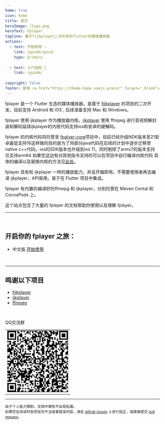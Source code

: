 ```yaml
---
home: true
icon: home
title: 首页
heroImage: /logo.png
heroText: Fplayer
tagline: 基于fijkplayer二次开发的flutter的媒体播放器
actions:
  - text: 开始使用 💡
    link: /guide/quick
    type: primary

  - text: 入门指南 📖
    link: /guide/

copyright: false
footer: 使用 <a href="https://theme-hope.vuejs.press/" target="_blank">VuePress Theme Hope</a> 主题, 版权所有 © fplayer -- Flutter plugin for video player 2023
---
```



fplayer 是一个 Flutter 生态的媒体播放器，是基于 [fijkplayer](https://github.com/befovy/fijkplayer) 的项目的二次开发，目前支持 Android 和 iOS , 后续准备支持 Mac 和 Windows。

fplayer 使用 ijkplayer 作为播放器内核。[ijkplayer](https://github.com/bilibili/ijkplayer) 使用 ffmpeg 进行音视频解封装和解码延续ijkplayer的内核代码支持ios和安卓的硬解码。

fplayer 的内核代码将托管至 [fpalyer-core](https://github.com/FlutterPlayer/ijkplayer)项目中，目前已经升级NDK版本至21安卓最低支持16这样做的目的是为了将部分java代码在后续的计划中逐步迁移至native c++代码，ios的SDK版本也升级到ios 11，同时剔除了armv7的版本支持 仅支持arm64 如果您这边有对其他指令支持的可以在项目中自行编译内核代码 具体的编译以及替换内核的方法见[此处](/core)。

fplayer 具有和 ijkplayer 一样的播放能力，并且开箱即用，不需要使用者再去编译 ijkplayer，API易用，易于在 Flutter 项目中集成。

fplayer 有内置的编译好的ffmepg 和 ijkplayer，分别托管在 Meven Cental 和 CocoaPods 上。

这个站点包含了大量的 fplayer 的文档帮助你使用以及理解 fplayer。

------
&nbsp; 

## 开启你的 fplayer 之旅：

* 中文版 [开始使用](/guide/quick)
<!-- * English Version [Getting Started](/en/) -->

<!-- * Read news, hints and tips on our [developer blog][]. -->
<!-- * Read the latest [release notes][]. -->
<!-- * Browse the library [Javadoc][]. -->
<!-- * Browse the source code for the [latest release][] and current [tip of tree][]. -->
&nbsp;

------

## 鸣谢以下项目

* [fijkplayer](https://github.com/befovy/fijkplayer)
* [ijkplayer](https://github.com/bilibili/ijkplayer)
* [ffmpeg](https://github.com/FFmpeg/FFmpeg)

&nbsp;&nbsp;

QQ交流群

<table>
  <tr>
    <td>
      <img src="/assets/images/qq.jpg"  height="200"/>
    </td>
  </tr>
</table>

------

<span><small> 由于个人能力限制，文档中难免不出现纰漏。  
如果您在阅读时发现任何不当或者错误内容，请在 [github issues](https://github.com/FlutterPlayer/fplayer/issues) 上进行指正，或直接提交 [pull request](https://github.com/FlutterPlayer/fplayer/pulls)。 </small></span>
